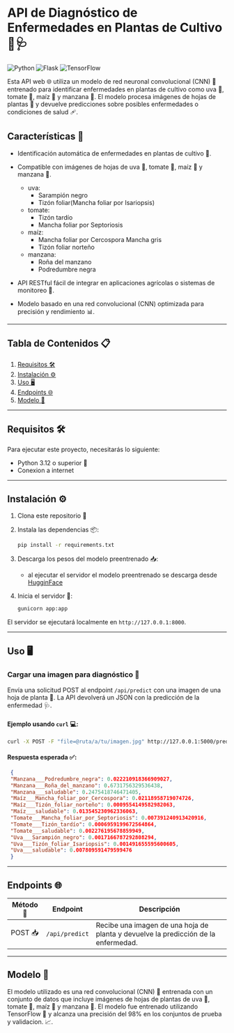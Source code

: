 # **API de Diagnóstico de Enfermedades en Plantas de Cultivo 🌱🩺**

![Python](https://img.shields.io/badge/Python-3.8%2B-blue) ![Flask](https://img.shields.io/badge/Flask-2.x-green) ![TensorFlow](https://img.shields.io/badge/TensorFlow-2.x-orange)

Esta API web 🌐 utiliza un modelo de red neuronal convolucional (CNN) 🧠 entrenado para identificar enfermedades en plantas de cultivo como uva 🍇, tomate 🍅, maíz 🌽 y manzana 🍎. El modelo procesa imágenes de hojas de plantas 🍃 y devuelve predicciones sobre posibles enfermedades o condiciones de salud 🩹.

## **Características 🌟**
- Identificación automática de enfermedades en plantas de cultivo 🌱.
- Compatible con imágenes de hojas de uva 🍇, tomate 🍅, maíz 🌽 y manzana 🍎.
    - uva:
        - Sarampión negro
        - Tizón foliar(Mancha foliar por Isariopsis)
    - tomate:
        - Tizón tardío
        - Mancha foliar por Septoriosis
    - maíz:
        - Mancha foliar por Cercospora Mancha gris
        - Tizón foliar norteño
    - manzana:
        - Roña del manzano
        - Podredumbre negra

- API RESTful fácil de integrar en aplicaciones agrícolas o sistemas de monitoreo 🚜.
- Modelo basado en una red convolucional (CNN) optimizada para precisión y rendimiento 📊.

---

## **Tabla de Contenidos 📋**
1. [Requisitos 🛠️](#requisitos)
2. [Instalación ⚙️](#instalación)
3. [Uso 🖥️](#uso)
4. [Endpoints 🌐](#endpoints)
5. [Modelo 🧠](#modelo)

---

## **Requisitos 🛠️**

Para ejecutar este proyecto, necesitarás lo siguiente:

- Python 3.12 o superior 🐍
- Conexion a internet

---

## **Instalación ⚙️**

1. Clona este repositorio 📂

2. Instala las dependencias 📦:
   ```bash
   pip install -r requirements.txt
   ```

3. Descarga los pesos del modelo preentrenado 📥:
   - al ejecutar el servidor el modelo preentrenado se descarga desde [HugginFace](https://huggingface.co/S14vcH/crops-disease-classifier/tree/main)

4. Inicia el servidor 🚀:
   ```bash
   gunicorn app:app
   ```

El servidor se ejecutará localmente en `http://127.0.0.1:8000`.

---

## **Uso 🖥️**

### **Cargar una imagen para diagnóstico 📸**

Envía una solicitud POST al endpoint `/api/predict` con una imagen de una hoja de planta 🍃. La API devolverá un JSON con la predicción de la enfermedad 🩺.

#### Ejemplo usando `curl` 💻:
```bash
curl -X POST -F "file=@ruta/a/tu/imagen.jpg" http://127.0.0.1:5000/predict
```

#### Respuesta esperada ✅:
```json
 { 
 "Manzana___Podredumbre_negra": 0.022210918366909027, 
 "Manzana___Roña_del_manzano": 0.6731756329536438, 
 "Manzana___saludable": 0.2475418746471405, 
 "Maíz___Mancha_foliar_por_Cercospora": 0.02118958719074726, 
 "Maíz___Tizón_foliar_norteño": 0.0009554149582982063, 
 "Maíz___saludable": 0.013545230962336063, 
 "Tomate___Mancha_foliar_por_Septoriosis": 0.007391240913420916, 
 "Tomate___Tizón_tardío": 0.0006959199672564864, 
 "Tomate___saludable": 0.002276195678859949, 
 "Uva___Sarampión_negro": 0.0017166787292808294, 
 "Uva___Tizón_foliar_Isariopsis": 0.001491655595600605, 
 "Uva___saludable": 0.007809591479599476 
 }
```

---

## **Endpoints 🌐**

| Método 🔧 | Endpoint       | Descripción                                                                 |
|-----------|----------------|-----------------------------------------------------------------------------|
| POST 📥   | `/api/predict`     | Recibe una imagen de una hoja de planta y devuelve la predicción de la enfermedad. |

---

## **Modelo 🧠**

El modelo utilizado es una red convolucional (CNN) 🧠 entrenada con un conjunto de datos que incluye imágenes de hojas de plantas de uva 🍇, tomate 🍅, maíz 🌽 y manzana 🍎. El modelo fue entrenado utilizando TensorFlow 🐍 y alcanza una precisión del 98% en los conjuntos de prueba y validacion. 📈.
